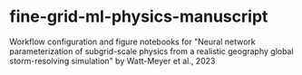 # fine-grid-ml-physics-manuscript
Workflow configuration and figure notebooks for "Neural network parameterization 
of subgrid-scale physics from a realistic geography global storm-resolving simulation"
by Watt-Meyer et al., 2023
